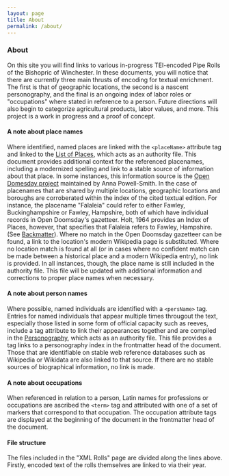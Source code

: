 ```yaml
---
layout: page
title: About
permalink: /about/
---
```


### About

On this site you will find links to various in-progress TEI-encoded Pipe Rolls of the Bishopric of Winchester. In these documents, you will notice that there are currently three main thrusts of encoding for textual enrichment. The first is that of geographic locations, the second is a nascent personography, and the final is an ongoing index of labor roles or "occupations" where stated in reference to a person. Future directions will also begin to categorize agricultural products, labor values, and more. This project is a work in progress and a proof of concept.

#### A note about place names
Where identified, named places are linked with the `<placeName>` attribute tag and linked to the [List of Places](https://github.com/comp-methods-fsu-2021/hunter_winchesterrolls/blob/736b796d9b08ac7cea0a8f71986aba94ea3f0d78/XML%20docs/Places.xml), which acts as an authority file. This document provides additional context for the referenced placenames, including a modernized spelling and link to a stable source of information about that place. In some instances, this information source is the [Open Domesday project](https://opendomesday.org/) maintained by Anna Powell-Smith. In the case of placenames that are shared by multiple locations, geographic locations and boroughs are corroberated within the index of the cited textual edition. For instance, the placename "Falaleia" could refer to either Fawley, Buckinghampshire or Fawley, Hampshire, both of which have individual records in Open Doomsday's gazetteer. Holt, 1964 provides an Index of Places, however, that specifies that Falaleia refers to Fawley, Hampshire. (See [Backmatter](https://github.com/comp-methods-fsu-2021/hunter_winchesterrolls/blob/master/1208-1209_Holt/1208-1209_Holt_c_backmatter.txt)). Where no match in the Open Doomsday gazetteer can be found, a link to the location's modern Wikipedia page is substituted. Where no location match is found at all (or in cases where no confident match can be made between a historical place and a modern Wikipedia entry), no link is provided. In all instances, though, the place name is still included in the authority file. This file will be updated with additional information and corrections to proper place names when necessary.

#### A note about person names
Where possible, named individuals are identified with a `<persName>` tag. Entries for named individuals that appear multiple times througout the text, especially those listed in some form of official capacity such as reeves, include a tag attribute to link their appearances together and are compiled in the [Personography](https://github.com/comp-methods-fsu-2021/hunter_winchesterrolls/blob/736b796d9b08ac7cea0a8f71986aba94ea3f0d78/XML%20docs/People.xml), which acts as an authority file. This file provides a  tag links to a personography index in the frontmatter head of the document. Those that are identifiable on stable web reference databases such as Wikipedia or Wikidata are also linked to that source. If there are no stable sources of biographical information, no link is made.

#### A note about occupations
When referenced in relation to a person, Latin names for professions or occupations are ascribed the `<term>` tag and attributed with one of a set of markers that correspond to that occupation. The occupation attribute tags are displayed at the beginning of the document in the frontmatter head of the document.

#### File structure
The files included in the "XML Rolls" page are divided along the lines above. Firstly, encoded text of the rolls themselves are linked to via their year.